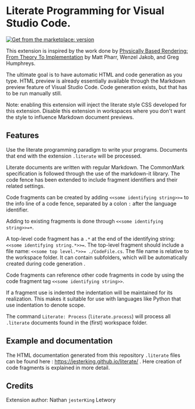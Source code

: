 # **Literate Programming** for Visual Studio Code.

<a href="https://marketplace.visualstudio.com/items?itemName=jesterking.literate"><img src="https://vsmarketplacebadges.dev/version/jesterking.literate.svg?style=for-the-badge&colorA=252526&colorB=43A047&label=Get%20from%20the%20marketplace" alt="Get from the marketplace: version "></a>

This extension is inspired by the work done by [Physically Based Rendering: From
Theory To Implementation](http://www.pbr-book.org) by Matt Pharr, Wenzel Jakob,
and Greg Humphreys.

The ultimate goal is to have automatic HTML and code generation as you type.
HTML preview is already essentially available through the Markdown preview
feature of Visual Studio Code. Code generation exists, but that has to be run
manually still.

Note: enabling this extension will inject the literate style CSS developed for
this extension. Disable this extension in workspaces where you don't want the
style to influence Markdown document previews.

## Features

Use the literate programming paradigm to write your programs. Documents that end
with the extension `.literate` will be processed.

Literate documents are written with regular Markdown. The CommonMark
specification is followed through the use of the markdown-it library. The code
fence has been extended to include fragment identifiers and their related
settings.

Code fragments can be created by adding `<<some identifying string>>=` to the
info line of a code fence, separated by a colon `:` after the language identifier.

Adding to existing fragments is done through `<<some identifying string>>=+`.

A top-level code fragment has a `.*` at the end of the identifying string:
`<<some identifying string.*>>=`. The top-level fragment should include a file
name: `<<some top level.*>>= ./CodeFile.cs`. The file name is relative to the
workspace folder. It can contain subfolders, which will be automatically created
during code generation .

Code fragments can reference other code fragments in code by using the code
fragment tag `<<some identifying string>>`.

If a fragment use is indented the indentation will be maintained for its
realization. This makes it suitable for use with languages like Python that use
indentation to denote scope.

The command `Literate: Process` (`literate.process`) will process all
`.literate` documents found in the (first) workspace folder.

## Example and documentation

The HTML documentation generated from this repository `.literate` files can be
found here : https://jesterking.github.io/literate/ . Here creation of code fragments
is explained in more detail.

## Credits

Extension author: Nathan `jesterKing` Letwory
